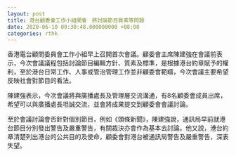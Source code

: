 ```yaml
---
layout: post
title: 港台顧委會工作小組開會　將討論節目質素等問題
date: 2020-06-10 09:30:48.000000000 +08:00
categories: rthk
---
```


香港電台顧問委員會工作小組早上召開首次會議。顧委會主席陳建強在會議前表示，今次會議議程包括討論節目編輯方針、質素及標準，是根據港台約章賦予的權利，至於港台日常工作、人事或管治管理工作並非顧委會範疇，今次會議主要希望反映社會對節目的看法。

陳建強表示，今次會議將與廣播處長及管理層交流溝通，有8名顧委會成員出席，希望可以與廣播處長坦誠交流，並會將成果提交到顧委會會議討論。

至於會議討論會否針對個別節目，例如《頭條新聞》，陳建強說，通訊局早前就港台節目分別發出警告及嚴重警告，有關裁決亦會作為基本去討論。他又說，港台約章清楚列出港台的公共目的及使命，顧委會對港台被通訊局警告及嚴重警告，深表失望。
